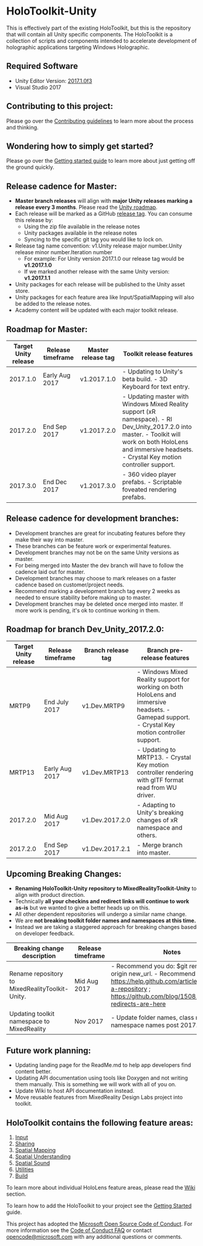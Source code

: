 # HoloToolkit-Unity
This is effectively part of the existing HoloToolkit, but this is the repository that will contain all Unity specific components.
The HoloToolkit is a collection of scripts and components intended to accelerate development of holographic applications targeting Windows Holographic.

## Required Software
- Unity Editor Version: [2017.1.0f3](https://unity3d.com/unity/whats-new/unity-2017.1.0)
- Visual Studio 2017

## Contributing to this project:
Please go over the [Contributing guidelines](CONTRIBUTING.md) to learn more about the process and thinking.

## Wondering how to simply get started?
Please go over the [Getting started guide](GettingStarted.md) to learn more about just getting off the ground quickly.

## Release cadence for Master:
- **Master branch releases** will align with **major Unity releases marking a release every 3 months**. Please read the [Unity roadmap](https://unity3d.com/unity/roadmap).
- Each release will be marked as a GitHub [release tag](https://github.com/Microsoft/HoloToolkit-Unity/releases). You can consume this release by:
	- Using the zip file available in the release notes
	- Unity packages available in the release notes
	- Syncing to the specific git tag you would like to lock on.
- Release tag name convention: v1.Unity release major number.Unity release minor number.Iteration number
	- For example: For Unity version 2017.1.0 our release tag would be **v1.2017.1.0**
	- If we marked another release with the same Unity version: **v1.2017.1.1**
- Unity packages for each release will be published to the Unity asset store.
- Unity packages for each feature area like Input/SpatialMapping will also be added to the release notes.
- Academy content will be updated with each major toolkit release.

## Roadmap for Master:

| Target Unity release  | Release timeframe | Master release tag | Toolkit release features |
| --------------------- | ----------------- | ------------------ | ------------------------ |
| 2017.1.0              | Early Aug 2017    | v1.2017.1.0        | - Updating to Unity's beta build. - 3D Keyboard for text entry.|
| 2017.2.0              | End Sep 2017      | v1.2017.2.0        | - Updating master with Windows Mixed Reality support (xR namespace). - RI Dev_Unity_2017.2.0 into master. - Toolkit will work on both HoloLens and immersive headsets. - Crystal Key motion controller support.|
| 2017.3.0              | End Dec 2017      | v1.2017.3.0        | - 360 video player prefabs. - Scriptable foveated rendering prefabs. |

## Release cadence for development branches:
- Development branches are great for incubating features before they make their way into master.
- These branches can be feature work or experimental features.
- Development branches may not be on the same Unity versions as master.
- For being merged into Master the dev branch will have to follow the cadence laid out for master.
- Development branches may choose to mark releases on a faster cadence based on customer/project needs.
- Recommend marking a development branch tag every 2 weeks as needed to ensure stability before making up to master.
- Development branches may be deleted once merged into master. If more work is pending, it's ok to continue working in them.

## Roadmap for branch Dev_Unity_2017.2.0:

| Target Unity release  | Release timeframe | Branch release tag | Branch pre-release features |
| --------------------- | ----------------- | ------------------ | ------------------------ |
| MRTP9                 | End July 2017     | v1.Dev.MRTP9       | - Windows Mixed Reality support for working on both HoloLens and immersive headsets. - Gamepad support. - Crystal Key motion controller support. |
| MRTP13                | Early Aug 2017    | v1.Dev.MRTP13      | - Updating to MRTP13. - Crystal Key motion controller rendering with glTF format read from WU driver. |
| 2017.2.0              | Mid Aug 2017      | v1.Dev.2017.2.0    | - Adapting to Unity's breaking changes of xR namespace and others. |
| 2017.2.0              | End Sep 2017      | v1.Dev.2017.2.1    | - Merge branch into master. |

## Upcoming Breaking Changes:

- **Renaming HoloToolkit-Unity repository to MixedRealityToolkit-Unity** to align with product direction.
- Technically **all your checkins and redirect links will continue to work as-is** but we wanted to give a better heads up on this.
- All other dependent repositories will undergo a similar name change.
- We are **not breaking toolkit folder names and namespaces at this time.**
- Instead we are taking a staggered approach for breaking changes based on developer feedback.

| Breaking change description                     | Release timeframe | Notes                    |
| ----------------------------------------------- | ----------------- | ------------------------ |
| Rename repository to MixedRealityToolkit-Unity. | Mid Aug 2017      | - Recommend you do: $git remote set-url origin new_url. - Recommend reading: https://help.github.com/articles/renaming-a-repository ; https://github.com/blog/1508-repository-redirects-are-here |
| Updating toolkit namespace to MixedReality      | Nov 2017          | - Update folder names, class names and namespace names post 2017.2.0 release. |

## Future work planning:
- Updating landing page for the ReadMe.md to help app developers find content better.
- Updating API documentation using tools like Doxygen and not writing them manually. This is something we will work with all of you on.
- Update Wiki to host API documentation instead.
- Move reusable features from MixedReality Design Labs project into toolkit.

## HoloToolkit contains the following feature areas:

1. [Input](Assets/HoloToolkit/Input/README.md)
2. [Sharing](Assets/HoloToolkit/Sharing/README.md)
3. [Spatial Mapping](Assets/HoloToolkit/SpatialMapping/README.md)
4. [Spatial Understanding](Assets/HoloToolkit/SpatialUnderstanding/README.md)
5. [Spatial Sound](Assets/HoloToolkit/SpatialSound/README.md)
6. [Utilities](Assets/HoloToolkit/Utilities/README.md)
7. [Build](Assets/HoloToolkit/Build/README.md)

To learn more about individual HoloLens feature areas, please read the [Wiki](https://github.com/Microsoft/HoloToolkit-Unity/wiki) section.

To learn how to add the HoloToolkit to your project see the [Getting Started](GettingStarted.md) guide.

This project has adopted the [Microsoft Open Source Code of Conduct](https://opensource.microsoft.com/codeofconduct/). 
For more information see the [Code of Conduct FAQ](https://opensource.microsoft.com/codeofconduct/faq/) or contact [opencode@microsoft.com](mailto:opencode@microsoft.com) with any additional questions or comments.
